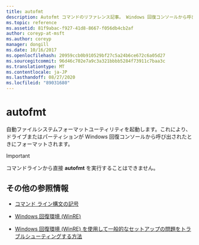 ```yaml
---
title: autofmt
description: Autofmt コマンドのリファレンス記事。 Windows 回復コンソールから呼び出されたときに、ドライブまたはパーティションをフォーマットします。
ms.topic: reference
ms.assetid: 81f9abac-f927-41d8-8667-f056db4cb2af
author: coreyp-at-msft
ms.author: coreyp
manager: dongill
ms.date: 10/16/2017
ms.openlocfilehash: 20959ccb0b910529bf27c5a24b6ce672c6a05d27
ms.sourcegitcommit: 96d46c702e7a9c3a321bbbb5284f73911c7baa3c
ms.translationtype: MT
ms.contentlocale: ja-JP
ms.lasthandoff: 08/27/2020
ms.locfileid: "89031680"
---
```

# <a name="autofmt"></a>autofmt

自動ファイルシステムフォーマットユーティリティを起動します。これにより、ドライブまたはパーティションが Windows 回復コンソールから呼び出されたときにフォーマットされます。

> [!IMPORTANT]
> コマンドラインから直接 **autofmt** を実行することはできません。

## <a name="additional-references"></a>その他の参照情報

- [コマンド ライン構文の記号](command-line-syntax-key.md)

- [Windows 回復環境 (WinRE)](/windows-hardware/manufacture/desktop/windows-recovery-environment--windows-re--technical-reference)

- [Windows 回復環境 (WinRE) を使用して一般的なセットアップの問題をトラブルシューティングする方法](https://support.microsoft.com/help/4026030/how-to-use-windows-recovery-environment-winre-to-troubleshoot-common-s)

